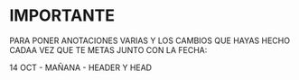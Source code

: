 # IMPORTANTE

PARA PONER ANOTACIONES VARIAS Y LOS CAMBIOS QUE HAYAS HECHO CADAA VEZ QUE TE METAS JUNTO CON LA FECHA: 

14 OCT - MAÑANA - HEADER Y HEAD
